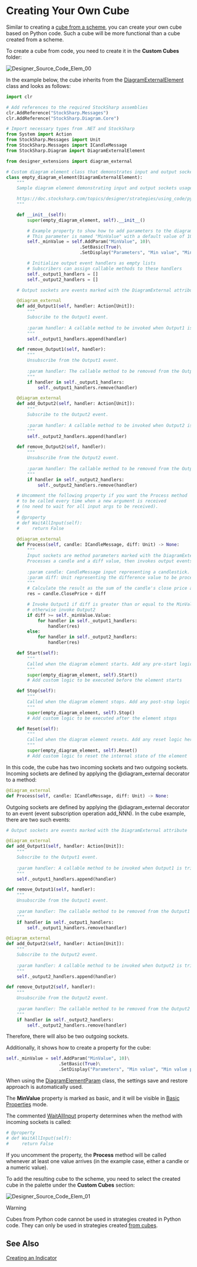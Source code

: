 # Creating Your Own Cube

Similar to creating a [cube from a scheme](../../using_visual_designer/composite_elements.md), you can create your own cube based on Python code. Such a cube will be more functional than a cube created from a scheme.

To create a cube from code, you need to create it in the **Custom Cubes** folder:

![Designer_Source_Code_Elem_00](../../../../../images/designer_source_code_elem_00.png)

In the example below, the cube inherits from the [DiagramExternalElement](xref:StockSharp.Diagram.DiagramExternalElement) class and looks as follows:

```python
import clr

# Add references to the required StockSharp assemblies
clr.AddReference("StockSharp.Messages")
clr.AddReference("StockSharp.Diagram.Core")

# Import necessary types from .NET and StockSharp
from System import Action
from StockSharp.Messages import Unit
from StockSharp.Messages import ICandleMessage
from StockSharp.Diagram import DiagramExternalElement

from designer_extensions import diagram_external

# Custom diagram element class that demonstrates input and output sockets usage
class empty_diagram_element(DiagramExternalElement):
	"""
	Sample diagram element demonstrating input and output sockets usage.

	https://doc.stocksharp.com/topics/designer/strategies/using_code/python/creating_your_own_cube.html
	"""

	def __init__(self):
		super(empty_diagram_element, self).__init__()

		# Example property to show how to add parameters to the diagram element
		# This parameter is named "MinValue" with a default value of 10
		self._minValue = self.AddParam("MinValue", 10)\
							.SetBasic(True)\
							.SetDisplay("Parameters", "Min value", "Min value parameter description", 10)

		# Initialize output event handlers as empty lists
		# Subscribers can assign callable methods to these handlers
		self._output1_handlers = []
		self._output2_handlers = []

	# Output sockets are events marked with the DiagramExternal attribute

	@diagram_external
	def add_Output1(self, handler: Action[Unit]):
		"""
		Subscribe to the Output1 event.
		
		:param handler: A callable method to be invoked when Output1 is triggered.
		"""
		self._output1_handlers.append(handler)

	def remove_Output1(self, handler):
		"""
		Unsubscribe from the Output1 event.
		
		:param handler: The callable method to be removed from the Output1 subscribers.
		"""
		if handler in self._output1_handlers:
			self._output1_handlers.remove(handler)

	@diagram_external
	def add_Output2(self, handler: Action[Unit]):
		"""
		Subscribe to the Output2 event.
		
		:param handler: A callable method to be invoked when Output2 is triggered.
		"""
		self._output2_handlers.append(handler)

	def remove_Output2(self, handler):
		"""
		Unsubscribe from the Output2 event.
		
		:param handler: The callable method to be removed from the Output2 subscribers.
		"""
		if handler in self._output2_handlers:
			self._output2_handlers.remove(handler)

	# Uncomment the following property if you want the Process method 
	# to be called every time when a new argument is received
	# (no need to wait for all input args to be received).
	#
	# @property
	# def WaitAllInput(self):
	#     return False
	
	@diagram_external
	def Process(self, candle: ICandleMessage, diff: Unit) -> None:
		"""
		Input sockets are method parameters marked with the DiagramExternal attribute.
		Processes a candle and a diff value, then invokes output events based on the logic.
		
		:param candle: CandleMessage input representing a candlestick.
		:param diff: Unit representing the difference value to be processed.
		"""
		# Calculate the result as the sum of the candle's close price and the diff value
		res = candle.ClosePrice + diff

		# Invoke Output1 if diff is greater than or equal to the MinValue parameter,
		# otherwise invoke Output2
		if diff >= self._minValue.Value:
			for handler in self._output1_handlers:
				handler(res)
		else:
			for handler in self._output2_handlers:
				handler(res)

	def Start(self):
		"""
		Called when the diagram element starts. Add any pre-start logic here.
		"""
		super(empty_diagram_element, self).Start()
		# Add custom logic to be executed before the element starts

	def Stop(self):
		"""
		Called when the diagram element stops. Add any post-stop logic here.
		"""
		super(empty_diagram_element, self).Stop()
		# Add custom logic to be executed after the element stops

	def Reset(self):
		"""
		Called when the diagram element resets. Add any reset logic here.
		"""
		super(empty_diagram_element, self).Reset()
		# Add custom logic to reset the internal state of the element
```

In this code, the cube has two incoming sockets and two outgoing sockets. Incoming sockets are defined by applying the @diagram_external decorator to a method:

```python
@diagram_external
def Process(self, candle: ICandleMessage, diff: Unit) -> None:
```

Outgoing sockets are defined by applying the @diagram_external decorator to an event (event subscription operation add_NNN). In the cube example, there are two such events:

```python
# Output sockets are events marked with the DiagramExternal attribute

@diagram_external
def add_Output1(self, handler: Action[Unit]):
	"""
	Subscribe to the Output1 event.
	
	:param handler: A callable method to be invoked when Output1 is triggered.
	"""
	self._output1_handlers.append(handler)

def remove_Output1(self, handler):
	"""
	Unsubscribe from the Output1 event.
	
	:param handler: The callable method to be removed from the Output1 subscribers.
	"""
	if handler in self._output1_handlers:
		self._output1_handlers.remove(handler)

@diagram_external
def add_Output2(self, handler: Action[Unit]):
	"""
	Subscribe to the Output2 event.
	
	:param handler: A callable method to be invoked when Output2 is triggered.
	"""
	self._output2_handlers.append(handler)

def remove_Output2(self, handler):
	"""
	Unsubscribe from the Output2 event.
	
	:param handler: The callable method to be removed from the Output2 subscribers.
	"""
	if handler in self._output2_handlers:
		self._output2_handlers.remove(handler)
```

Therefore, there will also be two outgoing sockets.

Additionally, it shows how to create a property for the cube:

```python
self._minValue = self.AddParam("MinValue", 10)\
					.SetBasic(True)\
					.SetDisplay("Parameters", "Min value", "Min value parameter description", 10)
```

When using the [DiagramElementParam](xref:StockSharp.Diagram.DiagramElementParam`1) class, the settings save and restore approach is automatically used.

The **MinValue** property is marked as basic, and it will be visible in [Basic Properties](../../using_visual_designer/diagram_panel.md) mode.

The commented [WaitAllInput](xref:StockSharp.Diagram.DiagramExternalElement.WaitAllInput) property determines when the method with incoming sockets is called:

```python
# @property
# def WaitAllInput(self):
#     return False
```

If you uncomment the property, the **Process** method will be called whenever at least one value arrives (in the example case, either a candle or a numeric value).

To add the resulting cube to the scheme, you need to select the created cube in the palette under the **Custom Cubes** section:

![Designer_Source_Code_Elem_01](../../../../../images/designer_source_code_elem_01.png)

> [!WARNING] 
> Cubes from Python code cannot be used in strategies created in Python code. They can only be used in strategies created [from cubes](../../using_visual_designer.md).

## See Also

[Creating an Indicator](create_own_indicator.md)